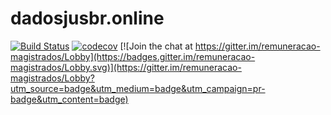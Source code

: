 # dadosjusbr.online

[![Build Status](https://travis-ci.org/dadosjusbr/remuneracao-magistrados.svg?branch=master)](https://travis-ci.org/dadosjusbr/remuneracao-magistrados) [![codecov](https://codecov.io/gh/dadosjusbr/remuneracao-magistrados/branch/master/graph/badge.svg)](https://codecov.io/gh/dadosjusbr/remuneracao-magistrados) [![Join the chat at https://gitter.im/remuneracao-magistrados/Lobby](https://badges.gitter.im/remuneracao-magistrados/Lobby.svg)](https://gitter.im/remuneracao-magistrados/Lobby?utm_source=badge&utm_medium=badge&utm_campaign=pr-badge&utm_content=badge)
